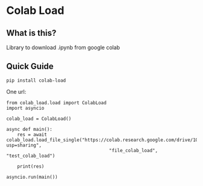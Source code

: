 # Colab Load #

## What is this? ##
Library to download .ipynb from google colab

## Quick Guide ##
	pip install colab-load
One url:

    from colab_load.load import ColabLoad
    import asyncio
    
    colab_load = ColabLoad()
    
    async def main():
        res = await colab_load.load_file_single("https://colab.research.google.com/drive/1QD1TM2TroOEqqtTURpk5sVOmGLQeREv_?usp=sharing",
                                          "file_colab_load", "test_colab_load")
    
        print(res)
    
    asyncio.run(main())



